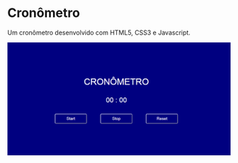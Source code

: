 # Cronômetro
Um cronômetro desenvolvido com HTML5, CSS3 e Javascript.

<img align="center" alt="Victor-Js" width="1000" src=https://github.com/victorddantas/cronometro/blob/main/assets/screen.png>

